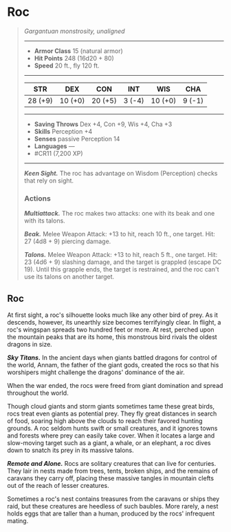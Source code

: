 # Roc
>*Gargantuan monstrosity, unaligned*
>___
>- **Armor Class** 15 (natural armor)
>- **Hit Points** 248 (16d20 + 80)
>- **Speed** 20 ft., fly 120 ft.
>___
>|STR|DEX|CON|INT|WIS|CHA|
>|:---:|:---:|:---:|:---:|:---:|:---:|
>|28 (+9)|10 (+0)|20 (+5)|3 (-4)|10 (+0)|9 (-1)|
>___
>- **Saving Throws** Dex +4, Con +9, Wis +4, Cha +3
>- **Skills** Perception +4
>- **Senses** passive Perception 14
>- **Languages** —
>- #CR11 (7,200 XP)
>___
>***Keen Sight.*** The roc has advantage on Wisdom (Perception) checks that rely on sight.  
>
>### Actions
>***Multiattack.*** The roc makes two attacks: one with its beak and one with its talons.  
>
>***Beak.*** Melee Weapon Attack: +13 to hit, reach 10 ft., one target. Hit: 27 (4d8 + 9) piercing damage.  
>
>***Talons.*** Melee Weapon Attack: +13 to hit, reach 5 ft., one target. Hit: 23 (4d6 + 9) slashing damage, and the target is grappled (escape DC 19). Until this grapple ends, the target is restrained, and the roc can't use its talons on another target.

## Roc

At first sight, a roc's silhouette looks much like any other bird of prey. As it descends, however, its unearthly size becomes terrifyingly clear. In flight, a roc's wingspan spreads two hundred feet or more. At rest, perched upon the mountain peaks that are its home, this monstrous bird rivals the oldest dragons in size.

***Sky Titans.*** In the ancient days when giants battled dragons for control of the world, Annam, the father of the giant gods, created the rocs so that his worshipers might challenge the dragons' dominance of the air.

When the war ended, the rocs were freed from giant domination and spread throughout the world.

Though cloud giants and storm giants sometimes tame these great birds, rocs treat even giants as potential prey. They fly great distances in search of food, soaring high above the clouds to reach their favored hunting grounds. A roc seldom hunts swift or small creatures, and it ignores towns and forests where prey can easily take cover. When it locates a large and slow-moving target such as a giant, a whale, or an elephant, a roc dives down to snatch its prey in its massive talons.

***Remote and Alone.*** Rocs are solitary creatures that can live for centuries. They lair in nests made from trees, tents, broken ships, and the remains of caravans they carry off, placing these massive tangles in mountain clefts out of the reach of lesser creatures.

Sometimes a roc's nest contains treasures from the caravans or ships they raid, but these creatures are heedless of such baubles. More rarely, a nest holds eggs that are taller than a human, produced by the rocs' infrequent mating.